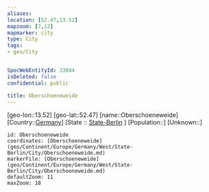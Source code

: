 ```yaml
---
aliases: 
location: [52.47,13.52]
mapzoom: [7,12] 
mapmarker: city 
type: City
tags:
- geo/City


SpocWebEntityId: 33044
isDeleted: false
confidential: public

title: Oberschoeneweide
---
```

[geo-lon::13.52]
[geo-lat::52.47]
[name::Oberschoeneweide]
[Country::[Germany](geo/Continent/Europe/Germany.md)]
[State :: [State-Berlin](geo/Continent/Europe/Germany/West/State-Berlin.md) ]
[Population::]
[Unknown::]


```leaflet
id: Oberschoeneweide
coordinates: [Oberschoeneweide](geo/Continent/Europe/Germany/West/State-Berlin/City/Oberschoeneweide.md)
markerFile: [Oberschoeneweide](geo/Continent/Europe/Germany/West/State-Berlin/City/Oberschoeneweide.md)
defaultZoom: 11 
maxZoom: 18
```


